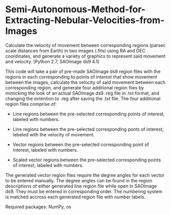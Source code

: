 # Semi-Autonomous-Method-for-Extracting-Nebular-Velocities-from-Images
Calculate the velocity of movement between corresponding regions (parsec scale distances from Earth) in two images (.fits) using RA and DEC coordinates, and generate a variety of graphics to represent said movement and velocity. [Python 2.7, SAOImage ds9 4.1]

This code will take a pair of pre-made SAOImage ds9 region files with the regions in each corresponding to points of interest that show movement between the images, calculate the velocity of said movement between each corresponding region, and generate four additional region files by mimicking the look of an actual SAOImage ds9 .reg file in .txt format, and changing the extention to .reg after saving the .txt file. 
The four additional region files comprise of:

 - Line regions between the pre-selected corresponding points of interest, labeled with numbers.
  
 - Line regions between the pre-selected corresponding ponts of interest, lebeled with the velocity of movement.
  
 - Vector regions between the pre-selected corresponding point of interest, labeled with numbers.
  
 - Scaled vector regions between the pre-selected corresponding points of interest, labeled with numbers.  
  
The generated vector region files require the degree angles for each vector to be entered manually. The degree angles can be found in the region descriptions of either generated line region file while open in SAOImage ds9. They must be entered in corresponding order. The numbering system is matched accross each generated region file with number labels.

Required packages: NumPy, os
